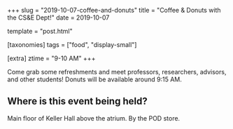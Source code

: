 +++
slug = "2019-10-07-coffee-and-donuts"
title = "Coffee & Donuts with the CS&E Dept!"
date = 2019-10-07

template = "post.html"

[taxonomies]
tags = ["food", "display-small"]

[extra]
ztime = "9-10 AM"
+++

<!-- more -->

Come grab some refreshments and meet professors, researchers, advisors, and
other students! Donuts will be available around 9:15 AM.

## Where is this event being held?  
Main floor of Keller Hall above the atrium. By the POD store. 
